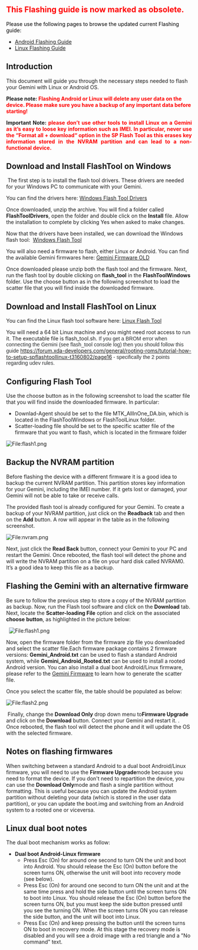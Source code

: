 ## <span style="color: #ff0000;">This Flashing guide is now marked as obsolete. </span>

<span style="color: #ff0000;"><span style="color: #000000;">Please use
the following pages to browse the updated current Flashing
guide:</span></span>

-   [Android Flashing Guide](Android_Flashing_Guide "wikilink")
-   [Linux Flashing Guide](Linux_Flashing_Guide "wikilink")

##  Introduction

This document will guide you through the necessary steps needed to flash
your Gemini with Linux or Android OS.

**Please note: <span style="color: #ff0000;">Flashing Android or Linux
will delete any user data on the device. Please make sure you have a
backup of any important data before starting!</span>**

<div style="text-align: justify;">

**Important Note: <span style="color: #ff0000;">please don’t use other
tools to install Linux on a Gemini as it’s easy to loose key information
such as IMEI. In particular, never use the “Format all + download“
option in the SP Flash Tool as this erases key information stored in the
NVRAM partition and can lead to a non-functional device.</span>**

</div>

## Download and Install FlashTool on Windows

 The first step is to install the flash tool drivers. These drivers are
needed for your Windows PC to communicate with your Gemini.

You can find the drivers here: [Windows Flash Tool
Drivers](http://support.planetcom.co.uk/download/Old/FlashToolDrivers.zip)

Once downloaded, unzip the archive. You will find a folder called
**FlashToolDrivers**, open the folder and double click on the
**Install** file. Allow the installation to complete by clicking Yes
when asked to make changes.

Now that the drivers have been installed, we can download the Windows
flash tool:  [Windows Flash
Tool](http://support.planetcom.co.uk/download/Old/FlashToolWindows.zip)

You will also need a firmware to flash, either Linux or Android. You can
find the available Gemini firmwares here: [Gemini Firmware
OLD](Gemini_Firmware_OLD "wikilink")

Once downloaded please unzip both the flash tool and the firmware. Next,
run the flash tool by double clicking on **flash_tool** in the
**FlashToolWindows** folder. Use the choose button as in the following
screenshot to load the scatter file that you will find inside the
downloaded firmware.

## Download and Install FlashTool on Linux

You can find the Linux flash tool software here: [Linux Flash
Tool](http://support.planetcom.co.uk/download/Old/FlashToolLinux.tgz)

You will need a 64 bit Linux machine and you might need root access to
run it. The executable file is flash_tool.sh.
<span style="caret-color: #2b2e2f; color: #2b2e2f; font-family: 'Lucida Sans Unicode', 'Lucida Grande', Tahoma, Verdana, sans-serif; font-size: 14px; font-style: normal; font-variant-caps: normal; font-weight: normal; letter-spacing: normal; orphans: auto; text-align: start; text-indent: 0px; text-transform: none; white-space: normal; widows: auto; word-spacing: 0px; -webkit-text-size-adjust: auto; -webkit-text-stroke-width: 0px; text-decoration: none; display: inline !important; float: none;">If
you get a BROM error when connecting the Gemini (see flash_tool console
log) then you should follow this guide
</span>[<https://forum.xda-developers.com/general/rooting-roms/tutorial-how-to-setup-spflashtoollinux-t3160802/page16>](https://forum.xda-developers.com/general/rooting-roms/tutorial-how-to-setup-spflashtoollinux-t3160802/page16)<span style="caret-color: #2b2e2f; color: #2b2e2f; font-family: 'Lucida Sans Unicode', 'Lucida Grande', Tahoma, Verdana, sans-serif; font-size: 14px; font-style: normal; font-variant-caps: normal; font-weight: normal; letter-spacing: normal; orphans: auto; text-align: start; text-indent: 0px; text-transform: none; white-space: normal; widows: auto; word-spacing: 0px; -webkit-text-size-adjust: auto; -webkit-text-stroke-width: 0px; text-decoration: none; display: inline !important; float: none;"> -
specifically the 2 points regarding udev rules.</span>

## Configuring Flash Tool

Use the choose button as in the following screenshot to load the scatter
file that you will find inside the downloaded firmware. In particular:

-   Downlad-Agent should be set to the file MTK_AllInOne_DA.bin, which
    is located in the FlashToolWindows or FlashToolLinux folder.
-   Scatter-loading file should be set to the specific scatter file of
    the firmware that you want to flash, which is located in the
    firmware folder

![<File:flash1.png>](flash1.png "File:flash1.png")

## Backup the NVRAM partition

Before flashing the device with a different firmware it is a good idea
to backup the current NVRAM partition. This partition stores key
information for your Gemini, including the IMEI number. If it gets lost
or damaged, your Gemini will not be able to take or receive calls.

The provided flash tool is already configured for your Gemini. To create
a backup of your NVRAM partition, just click on the **Readback** tab and
then on the **Add** button. A row will appear in the table as in the
following screenshot.

![<File:nvram.png>](nvram.png "File:nvram.png") 

Next, just click the **Read Back** button, connect your Gemini to your
PC and restart the Gemini. Once rebooted, the flash tool will detect the
phone and will write the NVRAM partition on a file on your hard disk
called NVRAM0. It’s a good idea to keep this file as a backup.

## Flashing the Gemini with an alternative firmware

Be sure to follow the previous step to store a copy of the NVRAM
partition as backup. Now, run the Flash tool software and click on the
**Download** tab. Next, locate the **Scatter-loading File** option and
click on the associated **choose** **button**, as highlighted in the
picture below:

  ![<File:flash1.png>](flash1.png "File:flash1.png")

Now, open the firmware folder from the firmware zip file you downloaded
and select the scatter file.Each firmware package contains 2 firmware
versions: **Gemini_Android.txt** can be used to flash a standard Android
system, while **Gemini_Android_Rooted.txt** can be used to install a
rooted Android version. You can also install a dual boot Android/Linux
firmware, please refer to the [Gemini
Firmware](Gemini_Firmware "wikilink") to learn how to generate the
scatter file.

Once you select the scatter file, the table should be populated as
below:

![<File:flash2.png>](flash2.png "File:flash2.png")

 Finally, change the **Download Only** drop down menu to**Firmware
Upgrade** and click on the **Download** button. Connect your Gemini and
restart it. . Once rebooted, the flash tool will detect the phone and it
will update the OS with the selected firmware.

## Notes on flashing firmwares

When switching between a standard Android to a dual boot Android/Linux
firmware, you will need to use the **Firmware Upgrade**mode because you
need to format the device. If you don't need to repartition the device,
you can use the **Download Only**mode and flash a single partition
without formatting. This is useful because you can update the Android
system partition without deleting your data (which is stored in the user
data partition), or you can update the boot.img and switching from an
Android system to a rooted one or viceversa.

## Linux dual boot notes

The dual boot mechanism works as follow:

-   **Dual boot Android-Linux firmware**
    -   Press Esc (On) for around one second to turn ON the unit and
        boot into Android. You should release the Esc (On) button before
        the screen turns ON, otherwise the unit will boot into recovery
        mode (see below).
    -   Press Esc (On) for around one second to turn ON the unit and at
        the same time press and hold the side button until the screen
        turns ON to boot into Linux. You should release the Esc (On)
        button before the screen turns ON, but you must keep the side
        button pressed until you see the turning ON. When the screen
        turns ON you can release the side button, and the unit will boot
        into Linux.
    -   Press Esc (On) and keep pressing the button until the screen
        turns ON to boot in recovery mode. At this stage the recovery
        mode is disabled and you will see a droid image with a red
        triangle and a "No command" text.